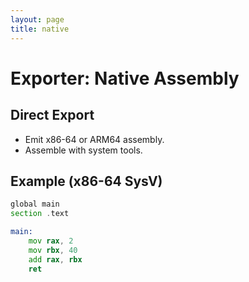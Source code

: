 ```yaml
---
layout: page
title: native
---
```

# Exporter: Native Assembly

## Direct Export
- Emit x86-64 or ARM64 assembly.
- Assemble with system tools.

## Example (x86-64 SysV)
```asm
global main
section .text

main:
    mov rax, 2
    mov rbx, 40
    add rax, rbx
    ret
```
